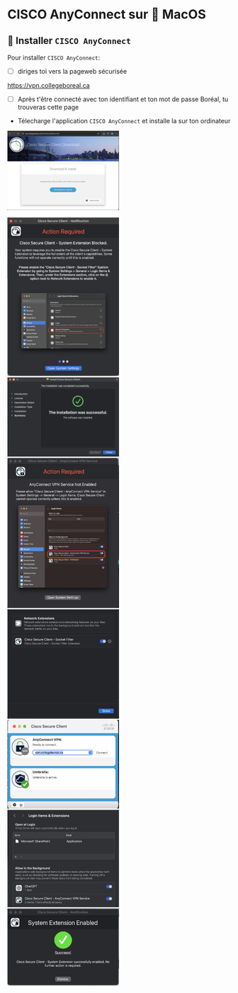 # CISCO AnyConnect sur :apple: MacOS

## :toolbox: Installer `CISCO AnyConnect`

Pour installer `CISCO AnyConnect`:

- [ ] diriges toi vers la pageweb sécurisée

https://vpn.collegeboreal.ca

- [ ] Après t'être connecté avec ton identifiant et ton mot de passe Boréal, tu trouveras cette page

* Télecharge l'application `CISCO AnyConnect` et installe la sur ton ordinateur 

<img src=images/MacOS-DownloadWebPage.png	width='50%' height='50%' > </img>


<img src=images/MacOS-ActionRequiredDocNetworkExtensions.png	width='50%' height='50%' > </img>
<img src=images/MacOS-InstallSuccessFull.png	width='50%' height='50%' > </img>
<img src=images/MacOS-ActionRequiredDocVPNService.png	width='50%' height='50%' > </img>
<img src=images/MacOS-LoginItemsAndExtensions-SocketFilter.png width='50%' height='50%' > </img>
<img src=images/MacOS-CISCO-Secure-Client.png	width='50%' height='50%' > </img>
<img src=images/MacOS-LoginItemsAndExtensions-VPNService.png	width='50%' height='50%' > </img>
<img src=images/MacOS-SuccessExtensions.png	width='50%' height='50%' > </img>
